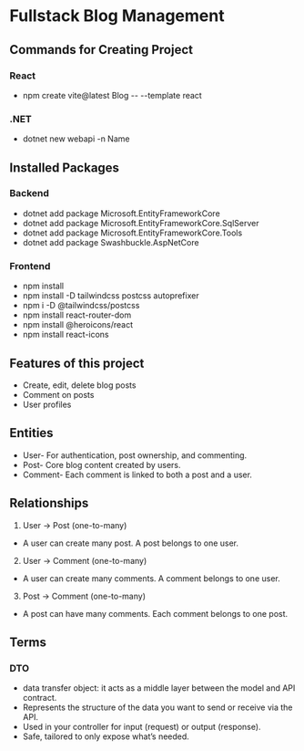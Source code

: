# Fullstack Blog Management

## Commands for Creating Project

### React
- npm create vite@latest Blog -- --template react

### .NET
- dotnet new webapi -n Name

## Installed Packages

### Backend
- dotnet add package Microsoft.EntityFrameworkCore
- dotnet add package Microsoft.EntityFrameworkCore.SqlServer
- dotnet add package Microsoft.EntityFrameworkCore.Tools
- dotnet add package Swashbuckle.AspNetCore

### Frontend
- npm install
- npm install -D tailwindcss postcss autoprefixer
- npm i -D @tailwindcss/postcss
- npm install react-router-dom
- npm install @heroicons/react
- npm install react-icons


## Features of this project
- Create, edit, delete blog posts
- Comment on posts
- User profiles

## Entities
- User- For authentication, post ownership, and commenting.
- Post- Core blog content created by users.
- Comment- Each comment is linked to both a post and a user.

## Relationships

1. User -> Post
   (one-to-many)

- A user can create many post. A post belongs to one user.

2. User -> Comment
   (one-to-many)

- A user can create many comments. A comment belongs to one user.

3. Post -> Comment
   (one-to-many)

- A post can have many comments. Each comment belongs to one post.


## Terms
### DTO 
- data transfer object: it acts as a middle layer between the model and API contract.
- Represents the structure of the data you want to send or receive via the API.
- Used in your controller for input (request) or output (response).
- Safe, tailored to only expose what’s needed.
